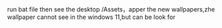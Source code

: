 run bat file then see the desktop  /Assets，apper the new wallpapers,zhe wallpaper cannot see in the windows 11,but can be look for
